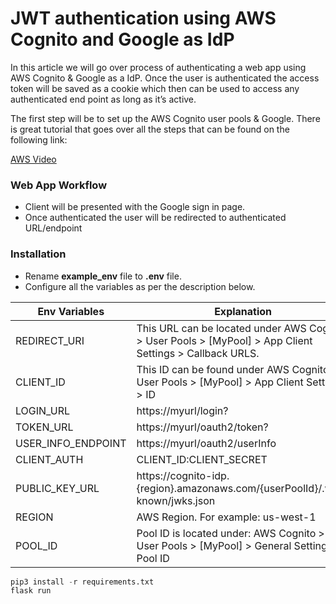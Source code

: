 # JWT authentication using AWS Cognito and Google as IdP

In this article we will go over process of authenticating a web app using AWS Cognito & Google as a IdP. Once the user is authenticated the access token will be saved as a cookie which then can be used to access any authenticated end point as long as it’s active.

The first step will be to set up the AWS Cognito user pools & Google. There is great tutorial that goes over all the steps that can be found on the following link:

[AWS Video](https://youtu.be/PkP2GB713rY)

### Web App Workflow
-  Client will be presented with the Google sign in page.
-  Once authenticated the user will be redirected to authenticated URL/endpoint

### Installation
- Rename __example_env__ file to __.env__ file.
- Configure all the variables as per the description below.


| Env Variables      | Explanation                                                                                              |
|--------------------|----------------------------------------------------------------------------------------------------------|
| REDIRECT_URI       | This URL can be located under AWS Cognito > User Pools > [MyPool] > App Client Settings > Callback URLS. |
| CLIENT_ID          | This ID can be found under AWS Cognito > User Pools > [MyPool] > App Client Settings > ID                |
| LOGIN_URL          | https://myurl/login?                                                                                   |
| TOKEN_URL          | https://myurl/oauth2/token?                                                                            |
| USER_INFO_ENDPOINT | https://myurl/oauth2/userInfo                                                                          |
| CLIENT_AUTH        | CLIENT_ID:CLIENT_SECRET                                                                                  |
| PUBLIC_KEY_URL     | https://cognito-idp.{region}.amazonaws.com/{userPoolId}/.well-known/jwks.json                            |
| REGION             | AWS Region. For example: us-west-1                                                                       |
| POOL_ID            | Pool ID is located under: AWS Cognito > User Pools > [MyPool] > General Settings > Pool ID               |


```python
pip3 install -r requirements.txt
flask run
```
